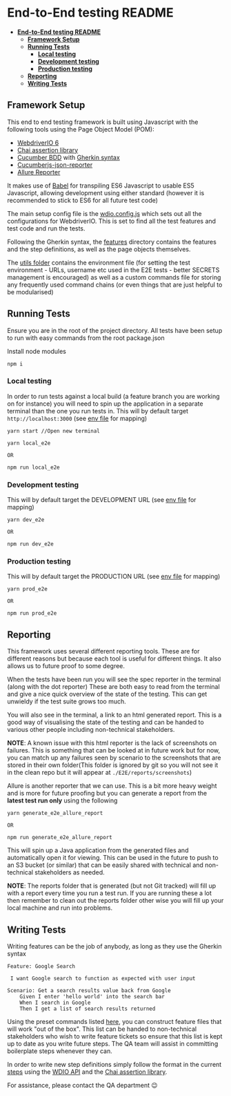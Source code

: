 # **End-to-End testing README**

- [**End-to-End testing README**](#end-to-end-testing-readme)
  - [**Framework Setup**](#framework-setup)
  - [**Running Tests**](#running-tests)
    - [**Local testing**](#local-testing)
    - [**Development testing**](#development-testing)
    - [**Production testing**](#production-testing)
  - [**Reporting**](#reporting)
  - [**Writing Tests**](#writing-tests)

## **Framework Setup**

This end to end testing framework is built using Javascript with the following tools using the Page Object Model (POM):

- [WebdriverIO 6](https://webdriver.io/docs/api.html)
- [Chai assertion library](https://www.chaijs.com/)
- [Cucumber BDD](https://cucumber.io/) with [Gherkin syntax](https://cucumber.io/docs/gherkin/)
- [Cucumberjs-json-reporter](https://github.com/gkushang/cucumber-html-reporter)
- [Allure Reporter](http://allure.qatools.ru/)

It makes use of [Babel](https://babeljs.io/) for transpiling ES6 Javascript to usable ES5 Javascript, allowing development using either standard (however it is recommended to stick to ES6 for all future test code)

The main setup config file is the [wdio.config.js](wdio.conf.js) which sets out all the configurations for WebdriverIO. This is set to find all the test features and test code and run the tests.

Following the Gherkin syntax, the [features](./features) directory contains the features and the step definitions, as well as the page objects themselves.

The [utils folder](utils/) contains the environment file (for setting the test environment - URLs, username etc used in the E2E tests - better SECRETS management is encouraged) as well as a custom commands file for storing any frequently used command chains (or even things that are just helpful to be modularised)

## **Running Tests**

Ensure you are in the root of the project directory. All tests have been setup to run with easy commands from the root package.json

Install node modules

    npm i

### **Local testing**

In order to run tests against a local build (a feature branch you are working on for instance) you will need to spin up the application in a separate terminal than the one you run tests in. This will by default target `http://localhost:3000` (see [env file](./utils/env.js) for mapping)

    yarn start //Open new terminal

    yarn local_e2e

    OR

    npm run local_e2e

### **Development testing**

This will by default target the DEVELOPMENT URL (see [env file](./utils/env.js) for mapping)

    yarn dev_e2e

    OR

    npm run dev_e2e

### **Production testing**

This will by default target the PRODUCTION URL (see [env file](./utils/env.js) for mapping)

    yarn prod_e2e

    OR

    npm run prod_e2e

## **Reporting**

This framework uses several different reporting tools. These are for different reasons but because each tool is useful for different things. It also allows us to future proof to some degree.

When the tests have been run you will see the spec reporter in the terminal (along with the dot reporter)
These are both easy to read from the terminal and give a nice quick overview of the state of the testing. This can get unwieldy if the test suite grows too much.

You will also see in the terminal, a link to an html generated report. This is a good way of visualising the state of the testing and can be handed to various other people including non-technical stakeholders.

**NOTE**: A known issue with this html reporter is the lack of screenshots on failures. This is something that can be looked at in future work but for now, you can match up any failures seen by scenario to the screenshots that are stored in their own folder(This folder is ignored by git so you will not see it in the clean repo but it will appear at `./E2E/reports/screenshots`)

Allure is another reporter that we can use. This is a bit more heavy weight and is more for future proofing but you can generate a report from the **latest test run only** using the following

    yarn generate_e2e_allure_report

    OR

    npm run generate_e2e_allure_report

This will spin up a Java application from the generated files and automatically open it for viewing. This can be used in the future to push to an S3 bucket (or similar) that can be easily shared with technical and non-technical stakeholders as needed.

**NOTE**: The reports folder that is generated (but not Git tracked) will fill up with a report every time you run a test run. If you are running these a lot then remember to clean out the reports folder other wise you will fill up your local machine and run into problems.

## **Writing Tests**

Writing features can be the job of anybody, as long as they use the Gherkin syntax

    Feature: Google Search

     I want Google search to function as expected with user input

    Scenario: Get a search results value back from Google
        Given I enter 'hello world' into the search bar
        When I search in Google
        Then I get a list of search results returned

Using the preset commands listed [here](./features/step-definitions/available_steps.md), you can construct feature files that will work "out of the box". This list can be handed to non-technical stakeholders who wish to write feature tickets so ensure that this list is kept up to date as you write future steps. The QA team will assist in committing boilerplate steps whenever they can.

In order to write new step definitions simply follow the format in the current [steps](./features/step-definitions) using the [WDIO API](https://webdriver.io/docs/api.html) and the [Chai assertion library](https://www.chaijs.com/api/).

For assistance, please contact the QA department 😉
